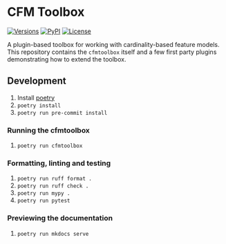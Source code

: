 # CFM Toolbox

[![Versions][versions-image]][versions-url]
[![PyPI][pypi-image]][pypi-url]
[![License][license-image]][license-url]

[versions-image]: https://img.shields.io/pypi/pyversions/cfmtoolbox
[versions-url]: https://github.com/KIT-TVA/cfmtoolbox/blob/main/pyproject.toml
[pypi-image]: https://img.shields.io/pypi/v/cfmtoolbox
[pypi-url]: https://pypi.org/project/cfmtoolbox/
[license-image]: https://img.shields.io/pypi/l/cfmtoolbox
[license-url]: https://github.com/KIT-TVA/cfmtoolbox/blob/main/LICENSE

A plugin-based toolbox for working with cardinality-based feature models.
This repository contains the `cfmtoolbox` itself and a few first party plugins demonstrating how to extend the toolbox.

## Development

1. Install [poetry](https://python-poetry.org/)
2. `poetry install`
3. `poetry run pre-commit install`

### Running the cfmtoolbox

1. `poetry run cfmtoolbox`

### Formatting, linting and testing

1. `poetry run ruff format .`
2. `poetry run ruff check .`
3. `poetry run mypy .`
4. `poetry run pytest`

### Previewing the documentation

1. `poetry run mkdocs serve`
